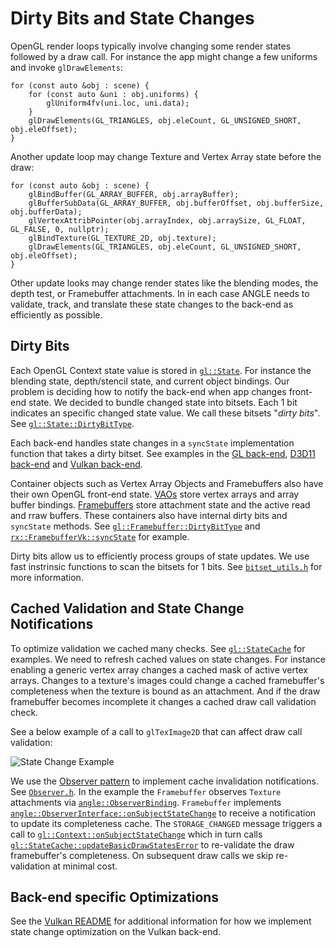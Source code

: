 # Dirty Bits and State Changes

OpenGL render loops typically involve changing some render states followed by
a draw call. For instance the app might change a few uniforms and invoke
`glDrawElements`:

```
for (const auto &obj : scene) {
    for (const auto &uni : obj.uniforms) {
        glUniform4fv(uni.loc, uni.data);
    }
    glDrawElements(GL_TRIANGLES, obj.eleCount, GL_UNSIGNED_SHORT, obj.eleOffset);
}
```

Another update loop may change Texture and Vertex Array state before the draw:

```
for (const auto &obj : scene) {
    glBindBuffer(GL_ARRAY_BUFFER, obj.arrayBuffer);
    glBufferSubData(GL_ARRAY_BUFFER, obj.bufferOffset, obj.bufferSize, obj.bufferData);
    glVertexAttribPointer(obj.arrayIndex, obj.arraySize, GL_FLOAT, GL_FALSE, 0, nullptr);
    glBindTexture(GL_TEXTURE_2D, obj.texture);
    glDrawElements(GL_TRIANGLES, obj.eleCount, GL_UNSIGNED_SHORT, obj.eleOffset);
}
```

Other update looks may change render states like the blending modes, the depth
test, or Framebuffer attachments. In in each case ANGLE needs to validate,
track, and translate these state changes to the back-end as efficiently as
possible.

## Dirty Bits

Each OpenGL Context state value is stored in [`gl::State`](../src/libANGLE/State.h). For instance
the blending state, depth/stencil state, and current object bindings. Our problem is deciding how to
notify the back-end when app changes front-end state. We decided to bundle changed state into
bitsets. Each 1 bit indicates an specific changed state value. We call these bitsets "*dirty bits*".
See [`gl::State::DirtyBitType`][DirtyBitType].

Each back-end handles state changes in a `syncState` implementation function that takes a dirty
bitset. See examples in the [GL back-end][GLSyncState], [D3D11 back-end][D3D11SyncState] and
[Vulkan back-end][VulkanSyncState].

Container objects such as Vertex Array Objects and Framebuffers also have their own OpenGL front-end
state. [VAOs][VAOState] store vertex arrays and array buffer bindings. [Framebuffers][FBOState]
store attachment state and the active read and rraw buffers. These containers also have internal
dirty bits and `syncState` methods. See [`gl::Framebuffer::DirtyBitType`][FBODirtyBits] and
[`rx::FramebufferVk::syncState`][FBOVkSyncState] for example.

Dirty bits allow us to efficiently process groups of state updates. We use fast instrinsic functions
to scan the bitsets for 1 bits. See [`bitset_utils.h`](../src/common/bitset_utils.h) for more
information.

## Cached Validation and State Change Notifications

To optimize validation we cached many checks. See [`gl::StateCache`][StateCache] for examples. We
need to refresh cached values on state changes. For instance enabling a generic vertex array changes
a cached mask of active vertex arrays. Changes to a texture's images could change a cached
framebuffer's completeness when the texture is bound as an attachment. And if the draw framebuffer
becomes incomplete it changes a cached draw call validation check.

See a below example of a call to `glTexImage2D` that can affect draw call validation:

<!-- Generated from https://bramp.github.io/js-sequence-diagrams/
participant App
participant Context
participant Framebuffer
participant Texture
App->Context: glTexImage2D
Context->Texture: setImage
Texture- ->Framebuffer: onSubjectStateChange
Note over Framebuffer: cache update
Framebuffer- ->Context: onSubjectStateChange
Note over Context: cache update
![State Change Example](https://chromium.googlesource.com/angle/angle/+/master/doc/image/StateNotificationExample.svg)
-->

![State Change Example](https://raw.githubusercontent.com/null77/angle/ad2a6ccf857b37b3752880b9d2336431f588e0eb/doc/StateNotificationExample.svg?sanitize=true)

We use the [Observer pattern](https://en.wikipedia.org/wiki/Observer_pattern) to implement cache
invalidation notifications. See [`Observer.h`](../src/libANGLE/Observer.h). In the example the
`Framebuffer` observes `Texture` attachments via [`angle::ObserverBinding`][ObserverBinding].
`Framebuffer` implements [`angle::ObserverInterface::onSubjectStateChange`][FBOStateChange] to
receive a notification to update its completeness cache. The `STORAGE_CHANGED` message triggers a
call to [`gl::Context::onSubjectStateChange`][ContextStateChange] which in turn calls
[`gl::StateCache::updateBasicDrawStatesError`][StateCacheUpdate] to re-validate the draw
framebuffer's completeness. On subsequent draw calls we skip re-validation at minimal cost.

## Back-end specific Optimizations

See the [Vulkan README][VulkanREADME] for additional information for how we implement state change
optimization on the Vulkan back-end.

[DirtyBitType]: https://chromium.googlesource.com/angle/angle/+/5f662c0042703344eb0eef6d1c123e902e3aefbf/src/libANGLE/State.h#483
[GLSyncState]: https://chromium.googlesource.com/angle/angle/+/5f662c0042703344eb0eef6d1c123e902e3aefbf/src/libANGLE/renderer/gl/StateManagerGL.cpp#1576
[D3D11SyncState]: https://chromium.googlesource.com/angle/angle/+/5f662c0042703344eb0eef6d1c123e902e3aefbf/src/libANGLE/renderer/d3d/d3d11/StateManager11.cpp#852
[VulkanSyncState]: https://chromium.googlesource.com/angle/angle/+/5f662c0042703344eb0eef6d1c123e902e3aefbf/src/libANGLE/renderer/vulkan/ContextVk.cpp#642
[VAOState]: https://chromium.googlesource.com/angle/angle/+/5f662c0042703344eb0eef6d1c123e902e3aefbf/src/libANGLE/VertexArray.h#35
[FBOState]: https://chromium.googlesource.com/angle/angle/+/5f662c0042703344eb0eef6d1c123e902e3aefbf/src/libANGLE/Framebuffer.h#52
[FBODirtyBits]: https://chromium.googlesource.com/angle/angle/+/5f662c0042703344eb0eef6d1c123e902e3aefbf/src/libANGLE/Framebuffer.h#319
[FBOVkSyncState]: https://chromium.googlesource.com/angle/angle/+/5f662c0042703344eb0eef6d1c123e902e3aefbf/src/libANGLE/renderer/vulkan/FramebufferVk.cpp#726
[StateCache]: https://chromium.googlesource.com/angle/angle/+/5f662c0042703344eb0eef6d1c123e902e3aefbf/src/libANGLE/Context.h#98
[ObserverBinding]: https://chromium.googlesource.com/angle/angle/+/5f662c0042703344eb0eef6d1c123e902e3aefbf/src/libANGLE/Observer.h#103
[FBOStateChange]: https://chromium.googlesource.com/angle/angle/+/5f662c0042703344eb0eef6d1c123e902e3aefbf/src/libANGLE/Framebuffer.cpp#1811
[ContextStateChange]: https://chromium.googlesource.com/angle/angle/+/5f662c0042703344eb0eef6d1c123e902e3aefbf/src/libANGLE/Context.cpp#7981
[StateCacheUpdate]: https://chromium.googlesource.com/angle/angle/+/5f662c0042703344eb0eef6d1c123e902e3aefbf/src/libANGLE/Context.cpp#8190
[VulkanREADME]: ../src/libANGLE/renderer/vulkan/README.md#fast-opengl-state-transitions
